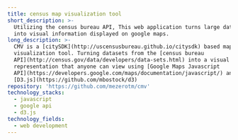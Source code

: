 ```yaml
---
title: census map visualization tool
short_description: >-
  Utilizing the census bureau API, This web application turns large datasets
  into visual information displayed on google maps. 
long_description: >-
  CMV is a [citySDK](http://uscensusbureau.github.io/citysdk) based map
  visualization tool. Turning datasets from the [census bureau
  API](http://census.gov/data/developers/data-sets.html) into a visual
  representation that anyone can view using [Google Maps Javascript
  API](https://developers.google.com/maps/documentation/javascript/) and
  [D3.js](https://github.com/mbostock/d3)
repository: 'https://github.com/mezerotm/cmv'
technology_stacks:
  - javascript
  - google api
  - d3.js
technology_fields:
  - web development
---
```


